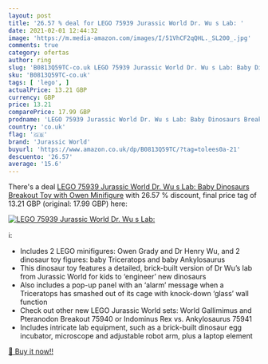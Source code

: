 ```yaml
---
layout: post
title: '26.57 % deal for LEGO 75939 Jurassic World Dr. Wu s Lab: '
date: 2021-02-01 12:44:32
image: 'https://m.media-amazon.com/images/I/51VhCF2qQHL._SL200_.jpg'
comments: true
category: ofertas
author: ring
slug: 'B0813Q59TC-co.uk LEGO 75939 Jurassic World Dr. Wu s Lab: Baby Dinosaurs...'
sku: 'B0813Q59TC-co.uk'
tags: [ 'lego', ]
actualPrice: 13.21 GBP
currency: GBP
price: 13.21
comparePrice: 17.99 GBP
prodname: 'LEGO 75939 Jurassic World Dr. Wu s Lab: Baby Dinosaurs Breakout Toy with Owen Minifigure'
country: 'co.uk'
flag: '🇬🇧'
brand: 'Jurassic World'
buyurl: 'https://www.amazon.co.uk/dp/B0813Q59TC/?tag=tolees0a-21'
descuento: '26.57'
average: '15.6'
---
```


There's a deal [LEGO 75939 Jurassic World Dr. Wu s Lab: Baby Dinosaurs Breakout Toy with Owen Minifigure](https://www.amazon.co.uk/dp/B0813Q59TC/?tag=tolees0a-21)  with  26.57 % discount, final price tag of  13.21 GBP (original: 17.99 GBP) here:

[![LEGO 75939 Jurassic World Dr. Wu s Lab: ](https://m.media-amazon.com/images/I/51VhCF2qQHL._SL200_.jpg)](https://www.amazon.co.uk/dp/B0813Q59TC/?tag=tolees0a-21)

ℹ️:

- Includes 2 LEGO minifigures: Owen Grady and Dr Henry Wu, and 2 dinosaur toy figures: baby Triceratops and baby Ankylosaurus
- This dinosaur toy features a detailed, brick-built version of Dr Wu’s lab from Jurassic World for kids to ‘engineer’ new dinosaurs
- Also includes a pop-up panel with an ‘alarm’ message when a Triceratops has smashed out of its cage with knock-down ‘glass’ wall function
- Check out other new LEGO Jurassic World sets: World Gallimimus and Pteranodon Breakout 75940 or Indominus Rex vs. Ankylosaurus 75941
- Includes intricate lab equipment, such as a brick-built dinosaur egg incubator, microscope and adjustable robot arm, plus a laptop element

[🛒 Buy it now!!](https://www.amazon.co.uk/dp/B0813Q59TC/?tag=tolees0a-21)
